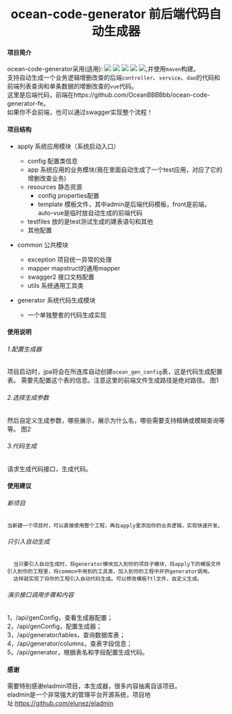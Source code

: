 <h1 style="text-align: center" color="gray">ocean-code-generator 前后端代码自动生成器</h1>

#### 项目简介
ocean-code-generator采用(适用):
<img src="https://img.shields.io/badge/java-JDK1.8-green"/>
<img src="https://img.shields.io/badge/springboot-2.2.1-green"/>
<img src="https://img.shields.io/badge/mysql-orange"/>
<img src="https://img.shields.io/badge/jpa-orange"/>
<img src="https://img.shields.io/badge/vue-2.5.17-blueviolet"/>,并使用```maven```构建。
</br>
支持自动生成一个业务逻辑增删改查的后端```controller```、```service```、```dao```的代码和前端列表查询和单条数据的增删改查的```vue```代码。
</br>
这里是后端代码，前端在https://github.com/OceanBBBBbb/ocean-code-generator-fe。
</br>
如果你不会前端，也可以通过swagger实现整个流程！

#### 项目结构
- apply 系统应用模块（系统启动入口）
	- config 配置类信息
	- app 系统应用的业务模块(我在里面自动生成了一个test应用，对应了它的增删改查业务)
	- resources 静态资源
	   - config properties配置
	   - template 模板文件，其中admin是后端代码模板，front是前端，auto-vue是临时放自动生成的前端代码
	- testfiles  放的是test测试生成的建表语句和其他
	- 其他配置
	
- common 公共模块
    - exception 项目统一异常的处理
    - mapper mapstruct的通用mapper
    - swagger2 接口文档配置
    - utils 系统通用工具类
    
- generator 系统代码生成模块
    - 一个单独整套的代码生成实现
 
#### 使用说明
######  1.配置生成器
   项目启动时，jpa将会在所连库自动创建```ocean_gen_config```表，这是代码生成配置表。
需要先配置这个表的信息。注意这里的前端文件生成路径是绝对路径。
   图1

######  2.选择生成参数
   然后自定义生成参数，哪些展示，展示为什么名，哪些需要支持精确或模糊查询等等。
   图2
   
######  3.代码生成
   请求生成代码接口，生成代码。


#### 使用建议
###### 新项目
    当新建一个项目时，可以直接使用整个工程，再在apply里添加你的业务逻辑，实现快速开发。
    
###### 只引入自动生成
      当只要引入自动生成时，将generator模块加入到你的项目子模块，将apply下的模版文件
    引入到你的工程里，将common中用到的工具类，加入到你的工程中并供generator调用。
      这样就实现了将你的工程引入自动代码生成。可以修改模板ftl文件，自定义生成。
     
###### 演示接口调用步骤和内容
1，/api/genConfig，查看生成器配置；</br>
2，/api/genConfig，配置生成器；</br>
3，/api/generator/tables，查询数据库表；</br>
4，/api/generator/columns，查表字段信息；</br>
5，/api/generator，根据表名和字段配置生成代码。</br>

#### 感谢
需要特别感谢eladmin项目，本生成器，很多内容抽离自该项目。</br>
eladmin是一个非常强大的管理平台开源系统，项目地址:https://github.com/elunez/eladmin
